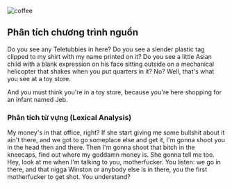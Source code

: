![coffee](/photo-1573068012813-e4c7558d8765.jpg "Coffee")

## [](#phan-1) Phân tích chương trình nguồn
Do you see any Teletubbies in here? Do you see a slender plastic tag clipped to my shirt with my name printed on it? Do you see a little Asian child with a blank expression on his face sitting outside on a mechanical helicopter that shakes when you put quarters in it? No? Well, that's what you see at a toy store.

And you must think you're in a toy store, because you're here shopping for an infant named Jeb.

### [](#phan-1-chuong-1) Phân tích từ vựng (Lexical Analysis)
My money's in that office, right? If she start giving me some bullshit about it ain't there, and we got to go someplace else and get it, I'm gonna shoot you in the head then and there. Then I'm gonna shoot that bitch in the kneecaps, find out where my goddamn money is. She gonna tell me too. Hey, look at me when I'm talking to you, motherfucker. You listen: we go in there, and that nigga Winston or anybody else is in there, you the first motherfucker to get shot. You understand?

